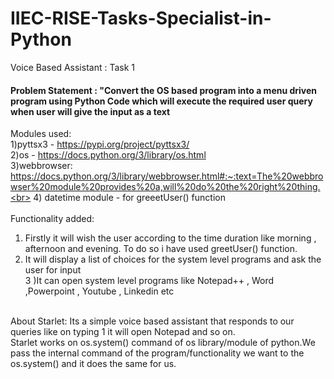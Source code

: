 # IIEC-RISE-Tasks-Specialist-in-Python

Voice Based Assistant : Task 1
####  **Problem Statement** : "Convert the OS based program into a menu driven program using Python Code which will execute the required user query when user will give the input as a text

Modules used:
<br>
1)pyttsx3 - https://pypi.org/project/pyttsx3/<br>
2)os - https://docs.python.org/3/library/os.html<br>
3)webbrowser: https://docs.python.org/3/library/webbrowser.html#:~:text=The%20webbrowser%20module%20provides%20a,will%20do%20the%20right%20thing.<br>
4) datetime module - for greeetUser() function<br>
<br>
Functionality added:
1) Firstly it will wish the user according to the time duration like morning , afternoon and evening. To do so i have used greetUser() function.<br>
2) It will display a list of choices for the system level programs and ask the user for input<br>
3 )It can open system level programs like Notepad++ , Word ,Powerpoint , Youtube , Linkedin etc<br>

<br>
About Starlet: Its a simple voice based assistant that responds to our queries like on typing 1 it will open Notepad and so on.
<br>Starlet works on os.system() command of os library/module of python.We pass the internal command of the program/functionality we want to the os.system() and it does the same for us.

 
